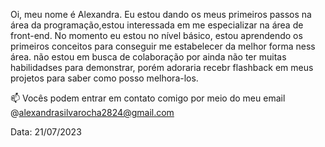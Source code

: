 Oi, meu nome é Alexandra. Eu estou dando os meus primeiros passos na área da programação,estou interessada em me especializar na área de front-end. 
No momento eu estou no nível básico, estou aprendendo os primeiros conceitos para conseguir me estabelecer da melhor forma ness área. 
não estou em busca de colaboração por ainda não ter muitas habilidadses para demonstrar, porém adoraria recebr flashback em meus projetos para saber
como posso melhora-los. 

 📫 Vocês podem entrar em contato comigo por meio do meu email @alexandrasilvarocha2824@gmail.com

Data: 21/07/2023

